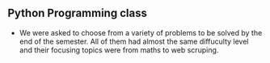 ## Python Programming class

*  We were asked to choose from a variety of problems to be solved by the end of the semester.
All of them had almost the same diffuculty level and their focusing topics were from maths to web scruping.
